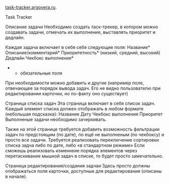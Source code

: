 [task-tracker.argovera.ru](https://task-tracker.argovera.ru).

Task Tracker

Описание задачи
Необходимо создать таск-трекер, в котором можно создавать задачи, отмечать их 
выполнение, выставлять приоритет и дедлайн.

Каждая задача включает в себя себя следующие поля:
Название*
Описание/комментарий*
Приоритетность* (низкий, средний, высокий)
Дедлайн
Чекбокс выполнения*
* - обязательные поля
    
При необходимости можно добавить и другие (например поле, отвечающее за порядок 
вывода задач.  Его не видно пользователю при редактировании карточки, но по-факту оно 
существует)

Страница списка задач
Эта страница включает в себя список задач. Каждый элемент списка должен отображать в 
любом формате (небольшая подсказка):
Название
Дату
Чекбокс выполнения
Приоритет
Выполненые задачи необходимо зачеркивать.

Также на этой странице требуется добавить возможность фильтрации задач по предстоящим 
(по дате), по ещё не выполненым (по чекбоксу) и просто все задачи.
Требуется реализовать переключение сортировки списка задча либо по дате, либо «в 
стандартном режиме»
Если сможешь реализовать изменнеие порядка элементов через перетаскивание мышкой 
задач в списке, то будет просто замечательно.

Страница редактирования/создания задчаи
Здесь просто должны отображаться поля карточки, доступные для редактирования (описаны 
в начале).
